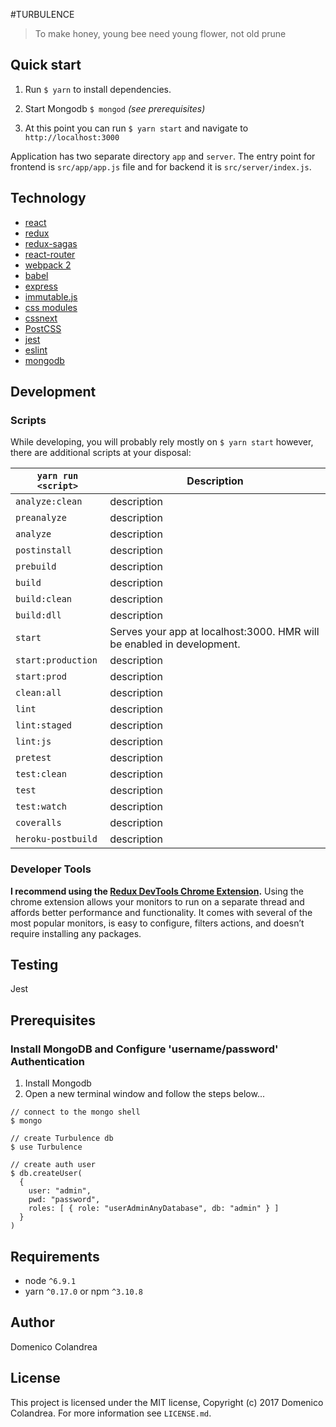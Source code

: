 #TURBULENCE

> To make honey, young bee need young flower, not old prune

## Quick start

1. Run `$ yarn` to install dependencies.

1. Start Mongodb `$ mongod` *(see prerequisites)*

1. At this point you can run `$ yarn start` and navigate to `http://localhost:3000`

Application has two separate directory `app` and `server`. The entry point for frontend is `src/app/app.js` file and for backend it is `src/server/index.js`.

## Technology
* [react](https://github.com/facebook/react)
* [redux](https://github.com/rackt/redux)
* [redux-sagas]()
* [react-router](https://github.com/rackt/react-router)
* [webpack 2]()
* [babel](https://github.com/babel/babel)
* [express](https://github.com/expressjs/express)
* [immutable.js]()
* [css modules]()
* [cssnext]()
* [PostCSS]()
* [jest]()
* [eslint](http://eslint.org)
* [mongodb]()

## Development

### Scripts

While developing, you will probably rely mostly on `$ yarn start` however, there are additional scripts at your disposal:

|`yarn run <script>`|Description|
|-------------------|-----------|
|`analyze:clean`|description|
|`preanalyze`|description|
|`analyze`|description|
|`postinstall`|description|
|`prebuild`|description|
|`build`|description|
|`build:clean`|description|
|`build:dll`|description|
|`start`|Serves your app at localhost:3000. HMR will be enabled in development.|
|`start:production`|description|
|`start:prod`|description|
|`clean:all`|description|
|`lint`|description|
|`lint:staged`|description|
|`lint:js`|description|
|`pretest`|description|
|`test:clean`|description|
|`test`|description|
|`test:watch`|description|
|`coveralls`|description|
|`heroku-postbuild`|description|

### Developer Tools

**I recommend using the [Redux DevTools Chrome Extension](https://chrome.google.com/webstore/detail/redux-devtools/lmhkpmbekcpmknklioeibfkpmmfibljd).**
Using the chrome extension allows your monitors to run on a separate thread and affords better performance and functionality. It comes with several of the most popular monitors, is easy to configure, filters actions, and doesn’t require installing any packages.

## Testing
Jest

  
## Prerequisites

### Install MongoDB and Configure 'username/password' Authentication

1. Install Mongodb
1. Open a new terminal window and follow the steps below...<br>

~~~
// connect to the mongo shell
$ mongo

// create Turbulence db
$ use Turbulence

// create auth user
$ db.createUser(
  {
    user: "admin",
    pwd: "password",
  	roles: [ { role: "userAdminAnyDatabase", db: "admin" } ]
  }
)
~~~

## Requirements
* node `^6.9.1`
* yarn `^0.17.0` or npm `^3.10.8`


## Author

Domenico Colandrea

## License

This project is licensed under the MIT license, Copyright (c) 2017 Domenico Colandrea. For more information see `LICENSE.md`.
